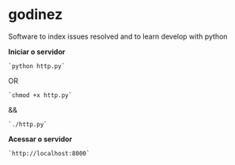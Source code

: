 # godinez
Software to index issues resolved and to learn develop with python

**Iniciar o servidor**

	`python http.py`

OR

	`chmod +x http.py` 
&& 

	`./http.py`

**Acessar o servidor**

	`http://localhost:8000`
